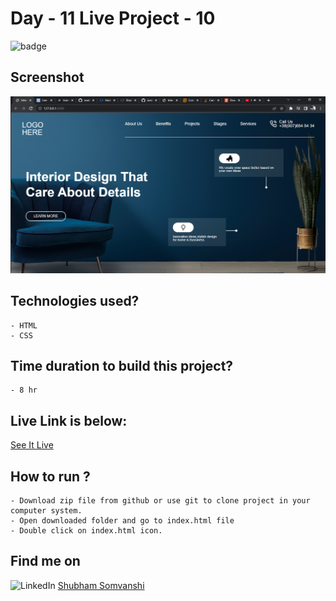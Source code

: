 # Day - 11 Live Project - 10

![badge](https://img.shields.io/badge/Webdev-Day--10-red)

## Screenshot

![Project-Screenshot](./images/Screenshot3.png)

## Technologies used?

    - HTML
    - CSS

## Time duration to build this project?

    - 8 hr
## Live  Link is below:
[See It Live](https://project-10-interior-design-o6z8.vercel.app/)

## How to run ?

    - Download zip file from github or use git to clone project in your computer system.
    - Open downloaded folder and go to index.html file
    - Double click on index.html icon.

## Find me on

![LinkedIn](https://img.shields.io/badge/LinkedIn-Connect-green) [Shubham Somvanshi](https://www.linkedin.com/in/shubham-somvanshi-778193135/)



    
